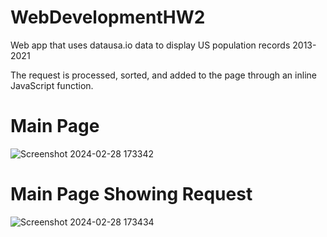 # WebDevelopmentHW2
Web app that uses datausa.io data to display US population records 2013-2021

The request is processed, sorted, and added to the page through an inline JavaScript function.
# Main Page
![Screenshot 2024-02-28 173342](https://github.com/hleaders/WebDevelopmentHW2/assets/80873733/32d50cb0-652e-4cce-8640-9f631e4f5de4)

# Main Page Showing Request
![Screenshot 2024-02-28 173434](https://github.com/hleaders/WebDevelopmentHW2/assets/80873733/798efa31-4c17-486e-ad8c-d84bf49f3ea5)
